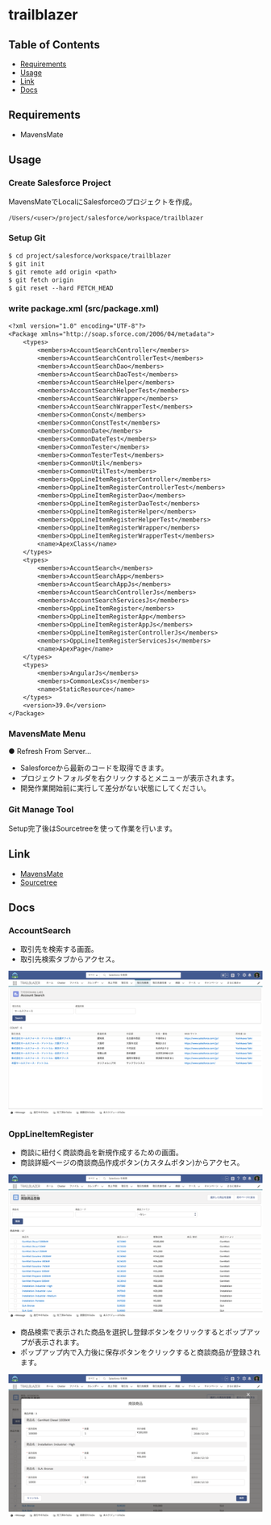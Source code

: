# trailblazer

## Table of Contents
- [Requirements](#requirements)
- [Usage](#usage)
- [Link](#link)
- [Docs](#docs)

## Requirements
- MavensMate

## Usage
### Create Salesforce Project
MavensMateでLocalにSalesforceのプロジェクトを作成。
```
/Users/<user>/project/salesforce/workspace/trailblazer
```

### Setup Git
```
$ cd project/salesforce/workspace/trailblazer
$ git init
$ git remote add origin <path>
$ git fetch origin
$ git reset --hard FETCH_HEAD
```

### write package.xml (src/package.xml)  
```
<?xml version="1.0" encoding="UTF-8"?>
<Package xmlns="http://soap.sforce.com/2006/04/metadata">
    <types>
        <members>AccountSearchController</members>
        <members>AccountSearchControllerTest</members>
        <members>AccountSearchDao</members>
        <members>AccountSearchDaoTest</members>
        <members>AccountSearchHelper</members>
        <members>AccountSearchHelperTest</members>
        <members>AccountSearchWrapper</members>
        <members>AccountSearchWrapperTest</members>
        <members>CommonConst</members>
        <members>CommonConstTest</members>
        <members>CommonDate</members>
        <members>CommonDateTest</members>
        <members>CommonTester</members>
        <members>CommonTesterTest</members>
        <members>CommonUtil</members>
        <members>CommonUtilTest</members>
        <members>OppLineItemRegisterController</members>
        <members>OppLineItemRegisterControllerTest</members>
        <members>OppLineItemRegisterDao</members>
        <members>OppLineItemRegisterDaoTest</members>
        <members>OppLineItemRegisterHelper</members>
        <members>OppLineItemRegisterHelperTest</members>
        <members>OppLineItemRegisterWrapper</members>
        <members>OppLineItemRegisterWrapperTest</members>
        <name>ApexClass</name>
    </types>
    <types>
        <members>AccountSearch</members>
        <members>AccountSearchApp</members>
        <members>AccountSearchAppJs</members>
        <members>AccountSearchControllerJs</members>
        <members>AccountSearchServicesJs</members>
        <members>OppLineItemRegister</members>
        <members>OppLineItemRegisterApp</members>
        <members>OppLineItemRegisterAppJs</members>
        <members>OppLineItemRegisterControllerJs</members>
        <members>OppLineItemRegisterServicesJs</members>
        <name>ApexPage</name>
    </types>
    <types>
        <members>AngularJs</members>
        <members>CommonLexCss</members>
        <name>StaticResource</name>
    </types>
    <version>39.0</version>
</Package>

```

### MavensMate Menu
● Refresh From Server...
- Salesforceから最新のコードを取得できます。
- プロジェクトフォルダを右クリックするとメニューが表示されます。
- 開発作業開始前に実行して差分がない状態にしてください。

### Git Manage Tool
Setup完了後はSourcetreeを使って作業を行います。

## Link
- [MavensMate](https://github.com/joeferraro/MavensMate)
- [Sourcetree](https://ja.atlassian.com/software/sourcetree)

## Docs
### AccountSearch
- 取引先を検索する画面。  
- 取引先検索タブからアクセス。  
  
![AccountSearch](./docs/images/AccountSearch.png "AccountSearch")  


### OppLineItemRegister
- 商談に紐付く商談商品を新規作成するための画面。  
- 商談詳細ページの商談商品作成ボタン(カスタムボタン)からアクセス。  
  
![OppLineItemRegister1](./docs/images/OppLineItemRegister1.png "OppLineItemRegister1")  
  
- 商品検索で表示された商品を選択し登録ボタンをクリックするとポップアップが表示されます。
- ポップアップ内で入力後に保存ボタンをクリックすると商談商品が登録されます。
  
![OppLineItemRegister2](./docs/images/OppLineItemRegister2.png "OppLineItemRegister2")  
